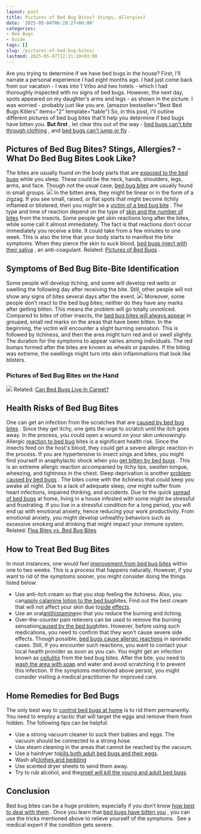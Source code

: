 ```yaml
---
layout: post
title: Pictures of Bed Bug Bites? Stings, Allergies?
date: '2025-05-04T06:28:27+00:00'
categories:
- Bed Bugs
- Guide
tags: []
slug: /pictures-of-bed-bug-bites/
lastmod: 2025-05-07T12:21:28+03:00
---
```


Are you trying to determine if we have bed bugs in the house? First, I'll narrate a personal experience I had eight months ago.
I had just come back from our vacation - I was into 1 Vrbo and two hotels - which I had thoroughly inspected with no signs of bed bugs.
However, the next day, spots appeared on my daughter's arms and legs - as shown in the picture. I was worried - probably just like you are.
[amazon bestseller="Best Bed Bugs Killers" items="2" template="table"]
So, in this post, I'll outline different pictures of bed bug bites that'll help you determine if bed bugs have bitten you.
**But first**
, let clear this out of the way -
[bed bugs can't bite through ​clothing](https://pestpolicy.com/can-bed-bugs-bite-through-clothing/)
, and
[bed bugs can't jump or fly](https://pestpolicy.com/do-bed-bugs-jump/)
.
## Pictures of Bed Bug Bites? Stings, Allergies? -  What Do Bed Bug Bites Look Like?
The bites are usually found on the body parts that are
[exposed to the bed bugs](https://pestpolicy.com/what-does-bed-bug-poop-look-like/)
while you sleep. These could be the neck, hands, shoulders, legs, arms, and face. Though not the usual case,
[bed bug bites](https://pestpolicy.com/bed-bug-bites-vs-mosquito-bites/)
are usually found in small groups.
![](/assets/img/img/)
In the bitten area, they might be linear or in the form of a zigzag. If you see small, raised, or flat spots that might become itchily inflamed or blistered, then you might be a
[victim of a bed bug bite](https://pestpolicy.com/how-long-do-bed-bug-bites-last/)
.
The type and time of reaction depend on the type of
[skin and the number of bites](https://pestpolicy.com/can-bed-bugs-live-in-your-skin/)
from the insects. Some people get skin reactions long after the bites, while some call it almost immediately.
The fact is that reactions don’t occur immediately you receive a bite. It could take from a few minutes to one week. This is also the time that your body starts to manifest the bite symptoms. When they pierce the skin to suck blood,
[bed bugs inject with their saliva](https://pestpolicy.com/does-lysol-kill-bed-bugs/)
, an anti-coagulant.
Related:
[Pictures of Bed Bugs](https://pestpolicy.com/pictures-of-bed-bugs/)
.
## Symptoms of Bed Bug Bite-Bite Identification
Some people will develop itching, and some will develop red welts or swelling the following day after receiving the bite. Still, other people will not show any signs of bites several days after the event.
![](/assets/img/img/)
Moreover, some people don’t react to the bed bug bites; neither do they have any marks after getting bitten. This means the problem will go totally unnoticed.
Compared to bites of other insects, the
[bed bug bites will always appear](https://pestpolicy.com/how-to-get-rid-of-bed-bugs-fast/)
in grouped, small red marks on the areas that have been bitten.
In the beginning, the victim will encounter a slight burning sensation. This is followed by itchiness, and then the area might turn red and or swell slightly. The duration for the symptoms to appear varies among individuals.
The red bumps formed after the bites are known as wheals or papules. If the biting was extreme, the swellings might turn into skin inflammations that look like blisters.
### Pictures of Bed Bug Bites on the Hand
![](/assets/img/img/)
Related:
[Can Bed Bugs Live In Carpet?](https://pestpolicy.com/can-bed-bugs-live-in-carpet/)
## Health Risks of Bed Bug Bites
One can get an infection from the scratches that are
[caused by bed bug bites](https://pestpolicy.com/what-causes-bed-bugs/)
. Since they get itchy, one gets the urge to scratch until the itch goes away. In the process, you could open a wound on your skin unknowingly.
Allergic
[reaction to bed bug](https://pestpolicy.com/best-bed-bug-spray/)
bites is a significant health risk. Since the insects feed on the host's blood, they could get a severe allergic reaction in the process.
If you are hypertensive to insect sings and bites, you might find yourself in anaphylactic shock when you
[get bitten by bed bugs](https://pestpolicy.com/what-causes-bed-bugs/)
. This is an extreme allergic reaction accompanied by itchy lips, swollen tongue, wheezing, and tightness in the chest.
Sleep deprivation is another
[problem caused by bed bugs](https://pestpolicy.com/best-bed-bug-steamer/)
. The bites come with the itchiness that could keep you awake all night. Due to a lack of adequate sleep, one might suffer from heart infections, impaired thinking, and accidents.
Due to the quick
[spread of bed bugs](https://pestpolicy.com/how-do-bed-bugs-spread/)
at home, living in a house infested with some might be stressful and frustrating. If you live in a stressful condition for a long period, you will end up with emotional anxiety, hence reducing your work productivity.
From emotional anxiety, you might develop unhealthy behaviors such as excessive smoking and drinking that might impact your immune system.
Related:
[Flea Bites vs. Bed Bug Bites](https://pestpolicy.com/flea-bites-vs-bed-bug-bites/)
## How to Treat Bed Bug Bites
In most instances, one would feel
[improvement from bed bug bites](https://pestpolicy.com/best-bed-bug-steamer/)
within one to two weeks. This is a process that happens naturally.
However, if you want to rid of the symptoms sooner, you might consider doing the things listed below.
- Use anti-itch cream so that you stop feeling the itchiness. Also, you can[apply calamine lotion to the bed bug](https://pestpolicy.com/does-diatomaceous-earth-kill-bed-bugs/)bites. Find out the best cream that will not affect your skin due to[side effects](https://pestpolicy.com/diatomaceous-earth/).
- Use an oral[antihistamine](https://www.webmd.com/allergies/antihistamines-for-allergies)so that you reduce the burning and itching.
- Over-the-counter pain relievers can be used to remove the burning sensation[caused by the bed bug](https://pestpolicy.com/are-bed-bug-eggs-hard-or-soft/)bites. However, before using such medications, you need to confirm that they won’t cause severe side effects.
Though possible,
[bed bugs cause allergic reactions](https://pestpolicy.com/bedlam-plus-bed-bug-spray-review/)
in sporadic cases. Still, if you encounter such reactions, you want to contact your local health provider as soon as you can.
You might get an infection known as
[cellulitis](https://www.mayoclinic.org/diseases-conditions/cellulitis/symptoms-causes/syc-20370762)
from the bed bug bites. After the bite, you need to
[wash the area with soap](https://pestpolicy.com/best-car-wash-soap/)
and water and avoid scratching it to prevent this infection. If the symptoms mentioned above persist, you might consider visiting a medical practitioner for improved care.
## Home Remedies for Bed Bugs
The only best way to
[control bed bugs at home](https://pestpolicy.com/home-remedies-for-bed-bugs/)
is to rid them permanently.
You need to employ a tactic that will target the eggs and remove them from hidden. The following tips can be helpful:
- Use a strong vacuum cleaner to suck their babies and eggs. The vacuum should be connected to a strong hose.
- Use steam cleaning in the areas that cannot be reached by the vacuum.
- Use a hairdryer to[kills both adult bed bugs and their eggs](https://pestpolicy.com/how-to-kill-bed-bug-eggs/).
- Wash all[clothes and bedding](https://pestpolicy.com/how-to-get-rid-of-fleas-on-clothes-and-bedding/)
- Use scented dryer sheets to send them away.
- Try to rub alcohol, and the[smell will kill the young and adult bed bugs](https://pestpolicy.com/what-do-bed-bugs-smell-like/).
## Conclusion
Bed bug bites can be a huge problem, especially if you don’t know
[how best to deal with them](https://pestpolicy.com/does-diatomaceous-earth-kill-bed-bugs/)
.
Once you learn that
[bed bugs have bitten you](https://pestpolicy.com/can-bed-bugs-get-in-your-hair/)
, you can use the tricks mentioned above to relieve yourself of the symptoms.  See a medical expert if the condition gets severe.
